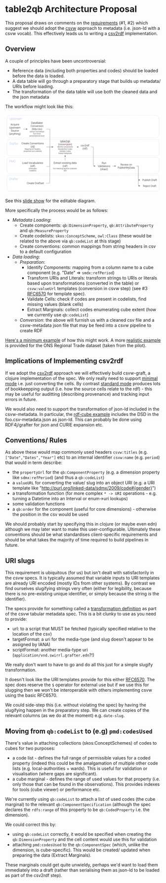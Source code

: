 # table2qb Architecture Proposal

This proposal draws on comments on the [requirements](./requirements.md) (#1, #2) which suggest we should adopt the [csvw](https://www.w3.org/TR/tabular-data-model/) approach to metadata (i.e. json-ld with a csvw vocab). This effectively leads us to writing a [csv2rdf](https://www.w3.org/TR/csv2rdf/) implementation.

## Overview

A couple of principles have been uncontroversial:
- Reference data (including both properties and codes) should be loaded before the data is loaded.
- A data table will go through a preparatory stage that builds up metadata/ URIs before loading.
- The transformation of the data table will use both the cleaned data and the json metadata

The workflow might look like this:

![workflow diagram](workflow.png?raw=true)

See this [slide show](https://docs.google.com/presentation/d/1-wPkjdhzAejKpvf2BVwEblsAbRiff8g0nYt1Hb1BUcQ/edit#slide=id.g2e1ff91010_0_0) for the editable diagram.

More specifically the process would be as follows:

- *Metadata Loading*:
  - Create components: `qb:DimensionProperty`, `qb:AttributeProperty` and `qb:MeasureProperty`
  - Create codelists: `skos:ConceptScheme`, `owl:Class` (these would be related to the above via `qb:codeList` at this stage)
  - Create conventions: common mappings from string headers in csv to a default configuration
- *Data loading*:
  - *Preparation*: 
    - Identify Components: mapping from a column name to a cube component (e.g. "Date" => `smdx:refPeriod`)
    - Transform URIs and Literals: transform strings to URIs or literals based upon transformations (converted in the table) or `csvw:valueUrl` templates (conversion in csvw step) (see #3 [RFC6570](https://tools.ietf.org/html/rfc6570) for template spec).
    - Validate Cells: check if codes are present in codelists, find missing values (blank cells)
    - Extract Marginals: collect codes enumerating cube extent (how we currently use `qb:codeList`)
  - *Conversion*: the above will furnish us with a cleaned csv file and a csvw-metadata json file that may be feed into a csvw pipeline to create RDF

[Here's a minimum example](./minimum-example.md) of how this might work. A more [realistic example](../examples/ons-trade/) is provided for the ONS Regional Trade dataset (taken from the pilot).

## Implications of Implementing csv2rdf

If we adopt the [csv2rdf](https://www.w3.org/TR/csv2rdf/) approach we will effectively build csvw-graft, a clojure implementation of the spec. We only really need to support [minimal mode](https://www.w3.org/TR/csv2rdf/#dfn-minimal-mode) i.e. just converting the cells. By contrast [standard mode](https://www.w3.org/TR/csv2rdf/#dfn-standard-mode) produces lots of bookkeepping output (i.e. how the source cells relate to the rdf) - this may be useful for auditting (describing provenance) and tracking input errors in future.

We would also need to support the transformation of json-ld included in the csvw-metadata. In particular, the [rdf-cube example](https://github.com/w3c/csvw/blob/gh-pages/examples/rdf-data-cube-example.md) includes the DSD in the foo.csv-metadata.json as json-ld. This can probably be done using RDF4j/grafter for json and CURIE expansion etc.

## Conventions/ Rules

As above these would map commonly used headers `csvw:titles` (e.g. `["Date","Dates","Year"]` etc) to an internal identifier `csvw:name` (e.g. `period`) that would in term describe:
- the `propertyUrl` for the `qb:ComponentProperty` (e.g. a dimension property like `sdmx:refPeriod`) (and thus a `qb:codeList`)
- a `valueURL` for converting the value/ slug into an object URI (e.g. a URI template like "http://purl.org/linked-data/sdmx/2009/code#{gender}")
- a transformation function (for more complex `* -> URI` operations - e.g. turning a Datetime into an Interval or enum->uri lookups)
- some validation functions
- a `qb:order` for the component (useful for core dimensions) - otherwise the position in the csv would be used

We should probably start by specifying this in clojure (or maybe even edn) although we may later want to make this user-configurable. Ultimately these conventions should be what standardises client-specific requirements and should be what takes the majority of time required to build pipelines in future.


## URI slugs

This requirement is ubiquitous (for us) but isn't dealt with satisfactorily in the csvw specs. It is typically assumed that variable inputs to URI templates are already URI encoded (mostly IDs from other systems). By contrast we find ourselves slugifying strings very often (either for legibility, because there is no pre-existing unique identifier, or simply because the string *is* the identifier).

The specs provide for something called a [transformation definition](https://www.w3.org/TR/2015/REC-tabular-metadata-20151217/#dfn-transformation-definition) as part of the csvw tabular metadata spec. This is a bit clunky to use as you need to provide:

- url: to a script that MUST be fetched (typically specified relative to the location of the csv)
- targetFormat: a uri for the media-type (and slug doesn't appear to be assigned by IANA)
- scriptFormat: another media-type uri (`application/vnd.swirrl.grafter.edn`?!)

We really don't want to have to go and do all this just for a simple slugify transformation.

It doesn't look like the URI templates provide for this either [RFC6570](https://tools.ietf.org/html/rfc6570). The spec does reserve the `$` operator for external use but if we use this for slugging then we won't be interoperable with others implementing csvw using the basic RFC6570.

We could side-step this (i.e. without violating the spec) by having the slugifying happen in the preparatory step. We can create copies of the relevant columns (as we do at the moment) e.g. `date-slug`.


## Moving from `qb:codeList` to (e.g) `pmd:codesUsed`

There's value in attaching collections (skos:ConceptSchemes) of codes to cubes for two purposes:

- a code list - defines the full range of permissible values for a coded property (indeed this could be the amalgamation of multiple other code lists (e.g. local-authorities + wards). This is useful for validation or visualisation (where gaps are significant).
- a cube marginal - defines the range of used values for that property (i.e. only those that can be found in the observations). This provides indexes for tools (cube viewer) or performance etc.

We're currently using `qb:codeList` to attach a list of used codes (the cube marginal) to the relevant `qb:ComponentSpecification` (although the spec declares the `rdfs:range` of this property to be `qb:CodedProperty` i.e. the dimension).

We could correct this by:
 
- using `qb:codeList` correctly, it would be specified when creating the `qb:DimensionProperty` and the cell content would use this for validation
- attaching `pmd:codesUsed` to the `qb:ComponentSpec` (which, unlike the dimension, is cube-specific). This would be created/ updated when preparing the data (Extract Marginals).

These marginals could get quite unwieldy, perhaps we'd want to load them immediately into a draft (rather than serialising them as json-ld to be loaded as part of the csv2rdf step).
